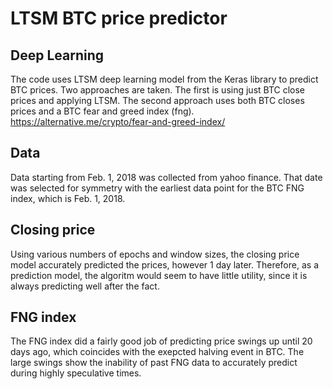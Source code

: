 # LTSM BTC price predictor



## Deep Learning

The code uses LTSM deep learning model from the Keras library to predict BTC prices. Two approaches are taken. The first is using just BTC close prices and applying LTSM. The second approach uses both BTC closes prices and a BTC fear and greed index (fng). https://alternative.me/crypto/fear-and-greed-index/

## Data

Data starting from Feb. 1, 2018 was collected from yahoo finance. That date was selected for symmetry with the earliest data point for the BTC FNG index, which is Feb. 1, 2018. 

## Closing price

Using various numbers of epochs and window sizes, the closing price model accurately predicted the prices, however 1 day later. Therefore, as a prediction model, the algoritm would seem to have little utility, since it is always predicting well after the fact.

## FNG index

The FNG index did a fairly good job of predicting price swings up until 20 days ago, which coincides with the exepcted halving event in BTC. The large swings show the inability of past FNG data to accurately predict during highly speculative times. 



